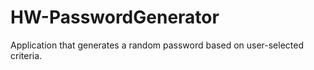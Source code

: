 # HW-PasswordGenerator
Application that generates a random password based on user-selected criteria.